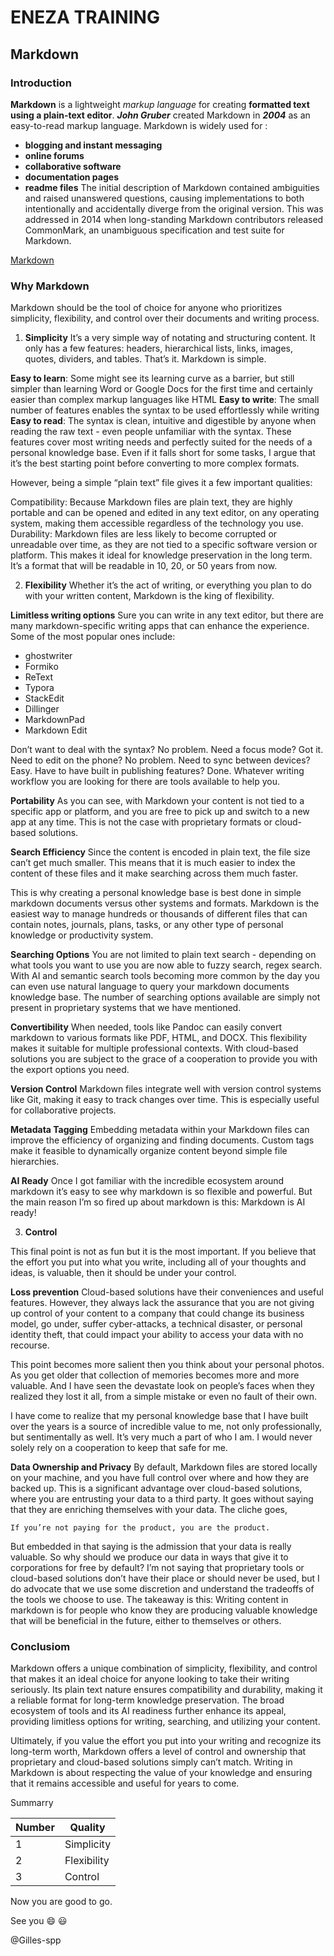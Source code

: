 # ENEZA TRAINING 
## Markdown
### Introduction 
**Markdown** is a lightweight *markup language* for creating **formatted text using a plain-text editor**. 
***John Gruber*** created Markdown in ***2004*** as an easy-to-read markup language. 
Markdown is widely used for :
- **blogging and instant messaging**
- **online forums**
- **collaborative software**
- **documentation pages**
- **readme files**
The initial description of Markdown contained ambiguities and raised unanswered questions, causing implementations to both intentionally and accidentally diverge from the original version. 
This was addressed in 2014 when long-standing Markdown contributors released CommonMark, an unambiguous specification and test suite for Markdown.

[Markdown](https://upload.wikimedia.org/wikipedia/commons/4/48/Markdown-mark.svg)

### Why Markdown
Markdown should be the tool of choice for anyone who prioritizes simplicity, flexibility, and control over their documents and writing process.
1. **Simplicity**
It’s a very simple way of notating and structuring content. It only has a few features: headers, hierarchical lists, links, images, quotes, dividers, and tables. That’s it. Markdown is simple.

**Easy to learn**: Some might see its learning curve as a barrier, but still simpler than learning Word or Google Docs for the first time and certainly easier than complex markup languages like HTML
**Easy to write**: The small number of features enables the syntax to be used effortlessly while writing
**Easy to read**: The syntax is clean, intuitive and digestible by anyone when reading the raw text - even people unfamiliar with the syntax.
These features cover most writing needs and perfectly suited for the needs of a personal knowledge base. Even if it falls short for some tasks, I argue that it’s the best starting point before converting to more complex formats.

However, being a simple “plain text” file gives it a few important qualities:

Compatibility: Because Markdown files are plain text, they are highly portable and can be opened and edited in any text editor, on any operating system, making them accessible regardless of the technology you use.
Durability: Markdown files are less likely to become corrupted or unreadable over time, as they are not tied to a specific software version or platform.
This makes it ideal for knowledge preservation in the long term. It’s a format that will be readable in 10, 20, or 50 years from now.

2. **Flexibility**
Whether it’s the act of writing, or everything you plan to do with your written content, Markdown is the king of flexibility.

**Limitless writing options**
Sure you can write in any text editor, but there are many markdown-specific writing apps that can enhance the experience. Some of the most popular ones include:

- ghostwriter
- Formiko
- ReText
- Typora
- StackEdit
- Dillinger
- MarkdownPad
- Markdown Edit

Don’t want to deal with the syntax? No problem. Need a focus mode? Got it. Need to edit on the phone? No problem. Need to sync between devices? Easy. Have to have built in publishing features? Done. Whatever writing workflow you are looking for there are tools available to help you.

**Portability**
As you can see, with Markdown your content is not tied to a specific app or platform, and you are free to pick up and switch to a new app at any time. This is not the case with proprietary formats or cloud-based solutions.

**Search Efficiency**
Since the content is encoded in plain text, the file size can’t get much smaller. This means that it is much easier to index the content of these files and it make searching across them much faster.

This is why creating a personal knowledge base is best done in simple markdown documents versus other systems and formats. Markdown is the easiest way to manage hundreds or thousands of different files that can contain notes, journals, plans, tasks, or any other type of personal knowledge or productivity system.

**Searching Options**
You are not limited to plain text search - depending on what tools you want to use you are now able to fuzzy search, regex search. With AI and semantic search tools becoming more common by the day you can even use natural language to query your markdown documents knowledge base. The number of searching options available are simply not present in proprietary systems that we have mentioned.

**Convertibility**
When needed, tools like Pandoc can easily convert markdown to various formats like PDF, HTML, and DOCX. This flexibility makes it suitable for multiple professional contexts. With cloud-based solutions you are subject to the grace of a cooperation to provide you with the export options you need.

**Version Control**
Markdown files integrate well with version control systems like Git, making it easy to track changes over time. This is especially useful for collaborative projects.

**Metadata Tagging**
Embedding metadata within your Markdown files can improve the efficiency of organizing and finding documents. Custom tags make it feasible to dynamically organize content beyond simple file hierarchies.

**AI Ready**
Once I got familiar with the incredible ecosystem around markdown it’s easy to see why markdown is so flexible and powerful. But the main reason I’m so fired up about markdown is this: Markdown is AI ready!

3. **Control**

This final point is not as fun but it is the most important. If you believe that the effort you put into what you write, including all of your thoughts and ideas, is valuable, then it should be under your control.

**Loss prevention**
Cloud-based solutions have their conveniences and useful features. However, they always lack the assurance that you are not giving up control of your content to a company that could change its business model, go under, suffer cyber-attacks, a technical disaster, or personal identity theft, that could impact your ability to access your data with no recourse.

This point becomes more salient then you think about your personal photos. As you get older that collection of memories becomes more and more valuable. And I have seen the devastate look on people’s faces when they realized they lost it all, from a simple mistake or even no fault of their own.

I have come to realize that my personal knowledge base that I have built over the years is a source of incredible value to me, not only professionally, but sentimentally as well. It’s very much a part of who I am. I would never solely rely on a cooperation to keep that safe for me.

**Data Ownership and Privacy**
By default, Markdown files are stored locally on your machine, and you have full control over where and how they are backed up. This is a significant advantage over cloud-based solutions, where you are entrusting your data to a third party. It goes without saying that they are enriching themselves with your data. The cliche goes,

``` 
If you’re not paying for the product, you are the product.
```

But embedded in that saying is the admission that your data is really valuable.
So why should we produce our data in ways that give it to corporations for free by default?
I’m not saying that proprietary tools or cloud-based solutions don’t have their place or should never be used, but I do advocate that we use some discretion and understand the tradeoffs of the tools we choose to use.
The takeaway is this: Writing content in markdown is for people who know they are producing valuable knowledge that will be beneficial in the future, either to themselves or others.

### Conclusiom
Markdown offers a unique combination of simplicity, flexibility, and control that makes it an ideal choice for anyone looking to take their writing seriously. Its plain text nature ensures compatibility and durability, making it a reliable format for long-term knowledge preservation. The broad ecosystem of tools and its AI readiness further enhance its appeal, providing limitless options for writing, searching, and utilizing your content.

Ultimately, if you value the effort you put into your writing and recognize its long-term worth, Markdown offers a level of control and ownership that proprietary and cloud-based solutions simply can’t match. Writing in Markdown is about respecting the value of your knowledge and ensuring that it remains accessible and useful for years to come.

Summarry

|Number|Quality|
|-|-|
|1|Simplicity|
|2|Flexibility|
|3|Control|

Now you are good to go.

See you :smile: :smiley:

@Gilles-spp
